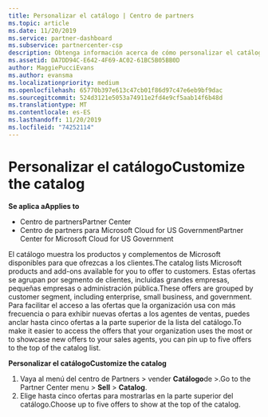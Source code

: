 ```yaml
---
title: Personalizar el catálogo | Centro de partners
ms.topic: article
ms.date: 11/20/2019
ms.service: partner-dashboard
ms.subservice: partnercenter-csp
description: Obtenga información acerca de cómo personalizar el catálogo de Microsoft para facilitar el acceso a las ofertas de asociados o a los productos que usa la organización.
ms.assetid: DA7DD94C-E642-4F69-AC02-61BC5B05BB0D
author: MaggiePucciEvans
ms.author: evansma
ms.localizationpriority: medium
ms.openlocfilehash: 65770b397e613c47cb01f86d97c47e6eb9bf9dac
ms.sourcegitcommit: 524d3121e5053a74911e2fd4e9cf5aab14f6b48d
ms.translationtype: MT
ms.contentlocale: es-ES
ms.lasthandoff: 11/20/2019
ms.locfileid: "74252114"
---
```

# <a name="customize-the-catalog"></a><span data-ttu-id="56d05-103">Personalizar el catálogo</span><span class="sxs-lookup"><span data-stu-id="56d05-103">Customize the catalog</span></span>

<span data-ttu-id="56d05-104">**Se aplica a**</span><span class="sxs-lookup"><span data-stu-id="56d05-104">**Applies to**</span></span>

-  <span data-ttu-id="56d05-105">Centro de partners</span><span class="sxs-lookup"><span data-stu-id="56d05-105">Partner Center</span></span>
-  <span data-ttu-id="56d05-106">Centro de partners para Microsoft Cloud for US Government</span><span class="sxs-lookup"><span data-stu-id="56d05-106">Partner Center for Microsoft Cloud for US Government</span></span>


<span data-ttu-id="56d05-107">El catálogo muestra los productos y complementos de Microsoft disponibles para que ofrezcas a los clientes.</span><span class="sxs-lookup"><span data-stu-id="56d05-107">The catalog lists Microsoft products and add-ons available for you to offer to customers.</span></span> <span data-ttu-id="56d05-108">Estas ofertas se agrupan por segmento de clientes, incluidas grandes empresas, pequeñas empresas o administración pública.</span><span class="sxs-lookup"><span data-stu-id="56d05-108">These offers are grouped by customer segment, including enterprise, small business, and government.</span></span> <span data-ttu-id="56d05-109">Para facilitar el acceso a las ofertas que la organización usa con más frecuencia o para exhibir nuevas ofertas a los agentes de ventas, puedes anclar hasta cinco ofertas a la parte superior de la lista del catálogo.</span><span class="sxs-lookup"><span data-stu-id="56d05-109">To make it easier to access the offers that your organization uses the most or to showcase new offers to your sales agents, you can pin up to five offers to the top of the catalog list.</span></span>

<span data-ttu-id="56d05-110">**Personalizar el catálogo**</span><span class="sxs-lookup"><span data-stu-id="56d05-110">**Customize the catalog**</span></span>

1.  <span data-ttu-id="56d05-111">Vaya al menú del centro de Partners &gt; vender **Catálogo**de &gt;.</span><span class="sxs-lookup"><span data-stu-id="56d05-111">Go to the Partner Center menu &gt; **Sell** &gt; **Catalog**.</span></span>
2.  <span data-ttu-id="56d05-112">Elige hasta cinco ofertas para mostrarlas en la parte superior del catálogo.</span><span class="sxs-lookup"><span data-stu-id="56d05-112">Choose up to five offers to show at the top of the catalog.</span></span>

 

 



